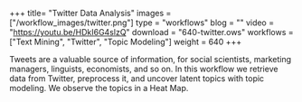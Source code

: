 +++
title= "Twitter Data Analysis"
images =  ["/workflow_images/twitter.png"]
type = "workflows"
blog =  ""
video = "https://youtu.be/HDkI6G4slzQ"
download = "640-twitter.ows"
workflows = ["Text Mining", "Twitter", "Topic Modeling"]
weight = 640
+++

Tweets are a valuable source of information, for social scientists, marketing managers, linguists, economists, and so on. In this workflow we retrieve data from Twitter, preprocess it, and uncover latent topics with topic modeling. We observe the topics in a Heat Map.
